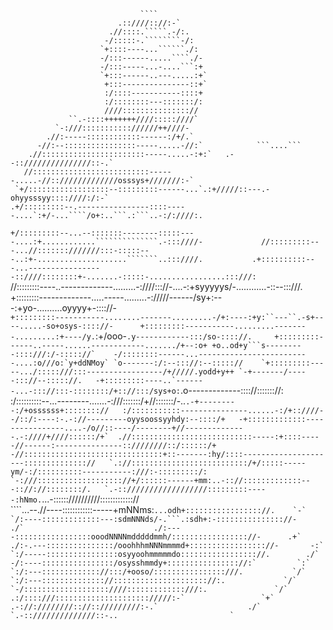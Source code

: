                                  ````                                                               
                            .::////:://:-`                                                          
                          .//::::.`````.-/:.                                                        
                         -/:::::-.````````-/:                                                       
                        `+::::----...``````./:                                                      
                        -/:::------.....````./-                                                     
                        -/:::-----...-....```:+                                                     
                        `+:::------..---.....:+`                                                    
                         +:::---------------::+`                                                    
                         :/::::-----------::::+                                                     
                         :/::::::::---:::::::/:                                                     
                         ////::::::::::::::://                                                      
                 ``.-::::+++++++////:::::////`                                                      
              `-:///::::::::::://////++////-                                                        
            .//:-----::::::::::::------:/+/.`                                                       
          -//:--::::::::::::::::-----.....-//:`            ```....```                               
        .//:::::::::::::::::::::::-----.....-:+:`   .--::///////////////::-.`                       
       //::::::::::::::::::::::::::------.....-//:://///////////osssys+///////:-`                   
     `+/::::::::::::::::::--:::::::::------...`.:+/////::---.-ohyysssyy::::////:/:-`                
    .+/:::::::::--.----------------::::-----....`:+/-...````/o+:..```.:```..-:/:////:.              
   `+/:::::::::--...--:::::::--------:::::----....:+............``````````````.-:::////-            
   //:::::::::---...//:::::::///////:::-:::::---..:+-....................```````..:::////.          
  .+::::::::::---...-----------------::////::::::::+-.......-:::::-.................:::///:`        
  //:::::::::----..-------------.........-:////::://-....-:+syyyyys/-............-::--:::///.       
  +:::::::::-------------.....-----.........-://///------/sy+:---:+yo-..........oyyyy+-:::://-      
 `+:::::::::-----------........-------.........-/+:----:+y:``---``.-s+----.....-so+osys-:::://-     
  +:::::::::-----------.........--------.........:+----/y.`:+/ooo-``.y------------:::/so-:::://.    
  +:::::::::------..-----......------------......./+--:o+ +o..od+y```s---------::::///:/-::::://`   
  -/::::::::------...-------------------------....:o///o:`y+ddNMoy` `o-------:/:--::://:--::::://   
  `+:::::::::-----.../:::::///:::-----------------/+/////.yodd+y++ `-+-------/-----::://--::::://.  
   -+:::::::::----..`-------...-::://:::-::::::::/+:://:::/sys+o:``.o-------------:::://::::::://:  
    :/::::::::::--...--------.......-:///:::::::/+//:::::::/-..``.-+---------:/+ossssss+:::::::://  
     :/:::::::::::---------------......-:/+::////--/::/:----:-.-://---------oyysoossyyhdy:--::::/+  
      -+:::::::::::::----------------....-/o//::----/--------+//--------------.-:////+////::::::/+` 
       .//:::::::::::::::::::::::::::-----:+::::-----//------:---------------::////////::/::::::/+  
         -//:::::::::::::::::::::::::::::::+::-------:hy/::::---------------------:::::::::::::://  
          `.://::::::::::::::::::::::::::/+/:::::-----ym/-:/::::::::::-----------:///:-:::::::::/:  
             `-:///::::::::::::::::::://+/::::::------+mm:..-:://:::::::::::::---:://://::::::::/.  
                 `.-:://////////////////:::::::::-----:hNmo.``...-:::::://////////::::::::::::://   
                      ````...--.//----::::::::::::-----+mNNms:````````...odh+::::::::::::::::://.   
 `-`                            `/:----:::::::::::::---:sdmNNNds/-.```.:sdh+:-::::::::::::::://-    
 ./`                             ./:----:::::::::::::::::ooodNNNNmdddddmmh/::::::::::::::::://-     
 .+`                              ./:-.---:::::::::::::::/ooohhhmNNNmmmmd+::::::::::::::::://-      
 -:`                               `:/-----::::::::::::::::osyyoohmmmmmdo::::::::::::::::://.       
 ./`                                 -/:----::::::::::::::::/osysshmmdy+:::::::::::::::://:`        
 `:`                                  `:/:---::::::::::::://:::/+ooso/::::::::::::::::///.          
 `/`                                    `:/:---:::::::::::::://::::::::::::::::::::://:.            
 `/`                                      `-/:::::::::::::::::::////:::::::::::::///:.              
 `/`                                         .:/::::///::::::::::::::::::::://///:-`                
 `+`                                            .-://:////////:://:://///////:-.`                   
 ./`                                               `.-:://////////////::-..                        
  `                                                         ````````                                

